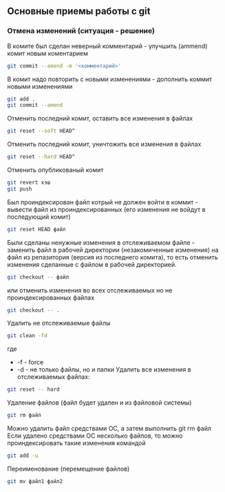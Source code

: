## Основные приемы работы c git
### Отмена изменений (ситуация - решение)

В комите был сделан неверный комментарий - улучшить (ammend) комит новым коментарием
```bash
git commit --amend -m '<комментарий>'
```
В комит надо повторить с новыми изменениями - дополнить коммит новыми изменениями

```bash
git add .
git commit --amend
```
Отменить последний комит, оставить все изменения в файлах
```bash
git reset --soft HEAD^
```
Отменить последний комит, уничтожить все изменения в файлах
```bash
git reset --hard HEAD^ 

```
Отменить опубликованый комит
```bash
git revert хэш
git push
```
Был проиндексирован файл котрый не должен войти в коммит - вывести файл из проиндексированных (его изменения не войдут в последующий комит)
```bash
git reset HEAD файл
```
Были сделаны ненужные изменения в отслеживаемом файле - заменить файл в рабочей директории (незакомиченные изменения) на файл из репазитория (версия из последнего комита), то есть отменить изменения сделанные с файлом в рабочей директорией.
```bash
git checkout -- файл
```
или отменить изменения во всех отслеживаемых но не проиндексированных файлах
```bash
git checkout -- .
```
Удалить не отслеживаемые файлы
```bash
git clean -fd
```
где
* -f - force
* -d - не только файлы, но и папки
Удалить все изменения в отслеживаемых файлах:
```bash
git reset -- hard
```
Удаление файлов (файл будет удален и из файловой системы)
```bash
git rm файл
```
Можно удалить файл средствами ОС, а затем выполнить git rm файл
Если удалено средствами ОС несколько файлов, то можно проиндексировать такие изменения командой
```bash
git add -u
```
Переименование (перемещение файлов)
```bash
git mv файл1 файл2
```
